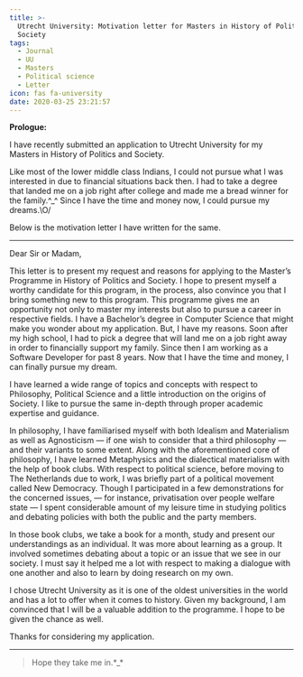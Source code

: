 ```yaml
---
title: >-
  Utrecht University: Motivation letter for Masters in History of Politics and
  Society
tags:
  - Journal
  - UU
  - Masters
  - Political science
  - Letter
icon: fas fa-university
date: 2020-03-25 23:21:57
---
```



**Prologue:**
 
I have recently submitted an application to Utrecht University for my Masters in History of Politics and Society.
 
Like most of the lower middle class Indians, I could not pursue what I was interested in due to financial situations back then. I had to take a degree that landed me on a job right after college and made me a bread winner for the family.^_^ Since I have the time and money now, I could pursue my dreams.\O/

Below is the motivation letter I have written for the same.

____

Dear Sir or Madam, 

This letter is to present my request and reasons for applying to the Master’s Programme in History of Politics and Society. I hope to present myself a worthy candidate for this program, in the process, also convince you that I bring something new to this program. This programme gives me an opportunity not only to master my interests but also to pursue a career in respective fields.
I have a Bachelor’s degree in Computer Science that might make you wonder about my application. But, I have my reasons. Soon after my high school, I had to pick a degree that will land me on a job right away in order to financially support my family. Since then I am working as a Software Developer for past 8 years. Now that I have the time and money, I can finally pursue my dream.

I have learned a wide range of topics and concepts with respect to Philosophy, Political Science and a little introduction on the origins of Society. I like to pursue the same in-depth through proper academic expertise and guidance.

In philosophy, I have familiarised myself with both Idealism and Materialism as well as Agnosticism — if one wish to consider that a third philosophy — and their variants to some extent. Along with the aforementioned core of philosophy, I have learned Metaphysics and the dialectical materialism with the help of book clubs.
With respect to political science, before moving to The Netherlands due to work, I was briefly part of a political movement called New Democracy. Though I participated in a few demonstrations for the concerned issues, — for instance, privatisation over people welfare state — I spent considerable amount of my leisure time in studying politics and debating policies with both the public and the party members.

In those book clubs, we take a book for a month, study and present our understandings as an individual. It was more about learning as a group. It involved sometimes debating about a topic or an issue that we see in our society. I must say it helped me a lot with respect to making a dialogue with one another and also to learn by doing research on my own.

I chose Utrecht University as it is one of the oldest universities in the world and has a lot to offer when it comes to history. Given my background, I am convinced that I will be a valuable addition to the programme. I hope to be given the chance as well.

Thanks for considering my application.
____

> Hope they take me in.\*_\*

